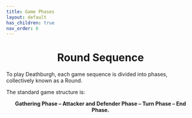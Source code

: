 ```yaml
---
title: Game Phases
layout: default
has_children: true
nav_order: 6
---
```

<link rel="stylesheet" href="style.css">

<h1 style="text-align: center;"> Round Sequence</h1>

To play Deathburgh, each game sequence is divided into phases, collectively known as a Round.

The standard game structure is:

<p style="text-align: center;"><b> Gathering Phase – Attacker and Defender Phase – Turn Phase – End Phase.</b></p>












